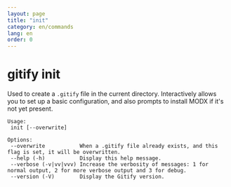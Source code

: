 ```yaml
---
layout: page
title: "init"
category: en/commands
lang: en
order: 0
---
```


# gitify init

Used to create a `.gitify` file in the current directory. Interactively allows you to set up a basic configuration, and also prompts to install MODX if it's not yet present.

```
Usage:
 init [--overwrite]

Options:
 --overwrite           When a .gitify file already exists, and this flag is set, it will be overwritten.
 --help (-h)           Display this help message.
 --verbose (-v|vv|vvv) Increase the verbosity of messages: 1 for normal output, 2 for more verbose output and 3 for debug.
 --version (-V)        Display the Gitify version.
```

